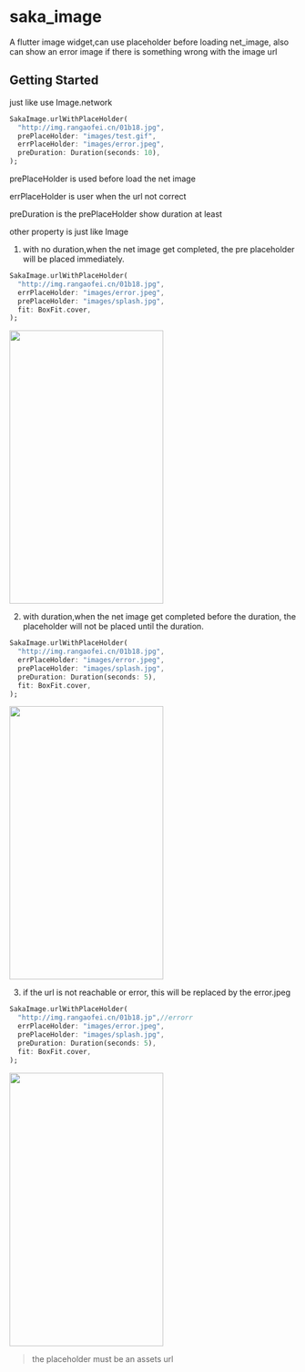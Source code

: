 # saka_image

A flutter image widget,can use placeholder before loading net_image,
also can show an error image if there is something wrong with the image url

## Getting Started

just like use Image.network

```dart
SakaImage.urlWithPlaceHolder(
  "http://img.rangaofei.cn/01b18.jpg",
  prePlaceHolder: "images/test.gif",
  errPlaceHolder: "images/error.jpeg",
  preDuration: Duration(seconds: 10),
);
 ```

prePlaceHolder is used before load the net image

errPlaceHolder is user when the url not correct

preDuration is the prePlaceHolder show duration at least

other property is just like Image
1. with no duration,when the net image get completed,
the pre placeholder will be placed immediately.

```dart
SakaImage.urlWithPlaceHolder(
  "http://img.rangaofei.cn/01b18.jpg",
  errPlaceHolder: "images/error.jpeg",
  prePlaceHolder: "images/splash.jpg",
  fit: BoxFit.cover,
);
```
<image src="https://github.com/rangaofei/saka_image/tree/master/file_pic/no_pretime.gif" width=270 height=480>


2. with duration,when the net image get completed before the duration,
the placeholder will not be placed until the duration.

```dart
SakaImage.urlWithPlaceHolder(
  "http://img.rangaofei.cn/01b18.jpg",
  errPlaceHolder: "images/error.jpeg",
  prePlaceHolder: "images/splash.jpg",
  preDuration: Duration(seconds: 5),
  fit: BoxFit.cover,
);
```
<image src="https://github.com/rangaofei/saka_image/tree/master/file_pic/with_5s_duration.gif" width=270 height=480>

3. if the url is not reachable or error,
this will be replaced by the error.jpeg
```dart
SakaImage.urlWithPlaceHolder(
  "http://img.rangaofei.cn/01b18.jp",//errorr
  errPlaceHolder: "images/error.jpeg",
  prePlaceHolder: "images/splash.jpg",
  preDuration: Duration(seconds: 5),
  fit: BoxFit.cover,
);
```
<image src="https://github.com/rangaofei/saka_image/tree/master/file_pic/with_error.gif" width=270 height=480>

> the placeholder must be an assets url
